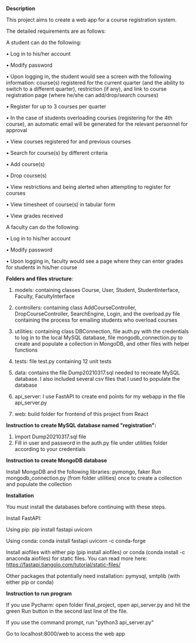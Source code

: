 **Description**

This project aims to create a web app for a course registration system.

The detailed requirements are as follows:

A student can do the following:

•	Log in to his/her account

•	Modify password

•	Upon logging in, the student would see a screen with the following information: course(s) registered for the current quarter (and the ability to switch to a different quarter), restriction (if any), and link to course registration page (where he/she can add/drop/search courses)

•	Register for up to 3 courses per quarter

•	In the case of students overloading courses (registering for the 4th course), an automatic email will be generated for the relevant personnel for approval

•	View courses registered for and previous courses

•	Search for course(s) by different criteria

•	Add course(s)

•	Drop course(s)

•	View restrictions and being alerted when attempting to register for courses

•	View timesheet of course(s) in tabular form

•	View grades received

A faculty can do the following:

•	Log in to his/her account

•	Modify password

•	Upon logging in, faculty would see a page where they can enter grades for students in his/her course

**Folders and files structure**:

1. models: containing classes Course, User, Student, StudentInterface, Faculty, FacultyInterface

2. controllers: containing class AddCourseController, DropCourseController,
SearchEngine, Login, and the overload.py file containing the process for emailing students who overload courses

3. utilities: containing class DBConnection, file auth.py with the credentials to log in to the local MySQL database, file mongodb_connection.py
to create and populate a collection in MongoDB, and other files with helper functions

4. tests: file test.py containing 12 unit tests

5. data: contains the file Dump20210317.sql needed to recreate MySQL database. I also included
several csv files that I used to populate the database 

6. api_server: I use FastAPI to create end points for my webapp in the file api_server.py

7. web: build folder for frontend of this project from React

**Instruction to create MySQL database named "registration":**

1. Import Dump20210317.sql file
2. Fill in user and password in the auth.py file under utilities folder according to your credentials

**Instruction to create MongoDB database**

Install MongoDB and the following libraries: pymongo, faker
Run mongodb_connection.py (from folder utilities) once to create a collection and populate the collection

**Installation**

You must install the databases before continuing with these steps.

Install FastAPI:

Using pip: pip install fastapi uvicorn

Using conda: conda install fastapi uvicorn -c conda-forge

Install aiofiles with either pip (pip install aiofiles) or conda (conda install -c anaconda aiofiles) for static files. You can read more here:
https://fastapi.tiangolo.com/tutorial/static-files/

Other packages that potentially need installation: pymysql, smtplib (with either pip or conda)

**Instruction to run program**

If you use Pycharm: open folder final_project, open api_server.py and hit the green Run button in the second last line of the file.

If you use the command prompt, run "python3 api_server.py"

Go to localhost:8000/web to access the web app
